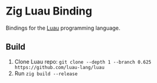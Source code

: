# Zig Luau Binding

Bindings for the [Luau](https://luau-lang.org/) programming language.

## Build

1. Clone Luau repo: `git clone --depth 1 --branch 0.625 https://github.com/luau-lang/luau`
1. Run `zig build --release`
